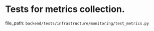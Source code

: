 # Tests for metrics collection.

  file_path: `backend/tests/infrastructure/monitoring/test_metrics.py`
